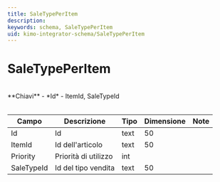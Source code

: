 ```yaml
---
title: SaleTypePerItem
description:
keywords: schema, SaleTypePerItem
uid: kimo-integrator-schema/SaleTypePerItem
---
```


# SaleTypePerItem

<br>
**Chiavi**
- *Id*
- ItemId, SaleTypeId
<br><br>

| Campo | Descrizione | Tipo | Dimensione | Note |
| --- | --- | --- | --- | --- |
| Id | Id | text | 50 |  |
| ItemId | Id dell'articolo | text | 50 |  |
| Priority | Priorità di utilizzo | int |  |  |
| SaleTypeId | Id del tipo vendita | text | 50 |  |

